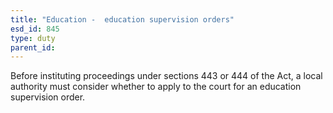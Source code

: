 ```yaml
---
title: "Education -  education supervision orders"
esd_id: 845
type: duty
parent_id:  
---
```


Before instituting proceedings under sections 443 or 444 of the Act, a local authority must consider whether to apply to the court for an education supervision order.


